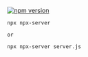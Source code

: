 [![npm version](https://badge.fury.io/js/npx-server.svg)](https://badge.fury.io/js/npx-server)

    npx npx-server
    
    or
    
    npx npx-server server.js
    